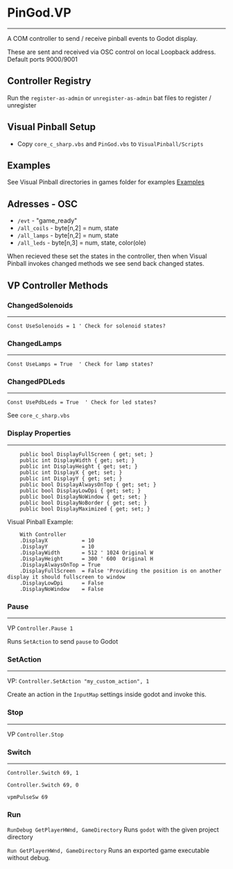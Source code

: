 ﻿# PinGod.VP
---

A COM controller to send / receive pinball events to Godot display.

These are sent and received via OSC control on local Loopback address. Default ports 9000/9001

## Controller Registry

Run the `register-as-admin` or `unregister-as-admin` bat files to register / unregister

## Visual Pinball Setup

- Copy `core_c_sharp.vbs` and `PinGod.vbs` to `VisualPinball/Scripts`

## Examples

See Visual Pinball directories in games folder for examples [Examples](https://github.com/horseyhorsey/PinGod.VP.Examples)

## Adresses - OSC

- `/evt` - "game_ready"
- `/all_coils` - byte[n,2] = num, state
- `/all_lamps` - byte[n,2] = num, state
- `/all_leds` - byte[n,3] = num, state, color(ole)

When recieved these set the states in the controller, then when Visual Pinball invokes changed methods we see send back changed states.

## VP Controller Methods

### ChangedSolenoids
---

`Const UseSolenoids = 1 ' Check for solenoid states?`

### ChangedLamps
---

`Const UseLamps = True  ' Check for lamp states?`

### ChangedPDLeds
---

`Const UsePdbLeds = True  ' Check for led states?`

See `core_c_sharp.vbs`

### Display Properties
---

```
	public bool DisplayFullScreen { get; set; }
	public int DisplayWidth { get; set; }
	public int DisplayHeight { get; set; }
	public int DisplayX { get; set; }
	public int DisplayY { get; set; }
	public bool DisplayAlwaysOnTop { get; set; }
	public bool DisplayLowDpi { get; set; }
	public bool DisplayNoWindow { get; set; }
	public bool DisplayNoBorder { get; set; }
	public bool DisplayMaximized { get; set; }
```	

Visual Pinball Example:

```
	With Controller
	.DisplayX			= 10
	.DisplayY			= 10
	.DisplayWidth 		= 512 ' 1024 Original W
	.DisplayHeight 		= 300 ' 600  Original H
	.DisplayAlwaysOnTop = True
	.DisplayFullScreen 	= False 'Providing the position is on another display it should fullscreen to window
	.DisplayLowDpi 		= False
	.DisplayNoWindow 	= False
```

### Pause
---

VP `Controller.Pause 1`

Runs `SetAction` to send `pause` to Godot

### SetAction
---

VP: `Controller.SetAction "my_custom_action", 1`

Create an action in the `InputMap` settings inside godot and invoke this.

### Stop
---

VP `Controller.Stop`

### Switch
---

`Controller.Switch 69, 1`

`Controller.Switch 69, 0`

`vpmPulseSw 69`

### Run

`RunDebug GetPlayerHWnd, GameDirectory` Runs `godot` with the given project directory

`Run GetPlayerHWnd, GameDirectory` Runs an exported game executable without debug.
